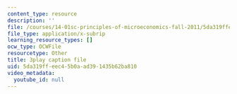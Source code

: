 ```yaml
---
content_type: resource
description: ''
file: /courses/14-01sc-principles-of-microeconomics-fall-2011/5da319ffeec45b0aad391435b62ba810_Offa8tyTRQE.vtt
file_type: application/x-subrip
learning_resource_types: []
ocw_type: OCWFile
resourcetype: Other
title: 3play caption file
uid: 5da319ff-eec4-5b0a-ad39-1435b62ba810
video_metadata:
  youtube_id: null
---
```

